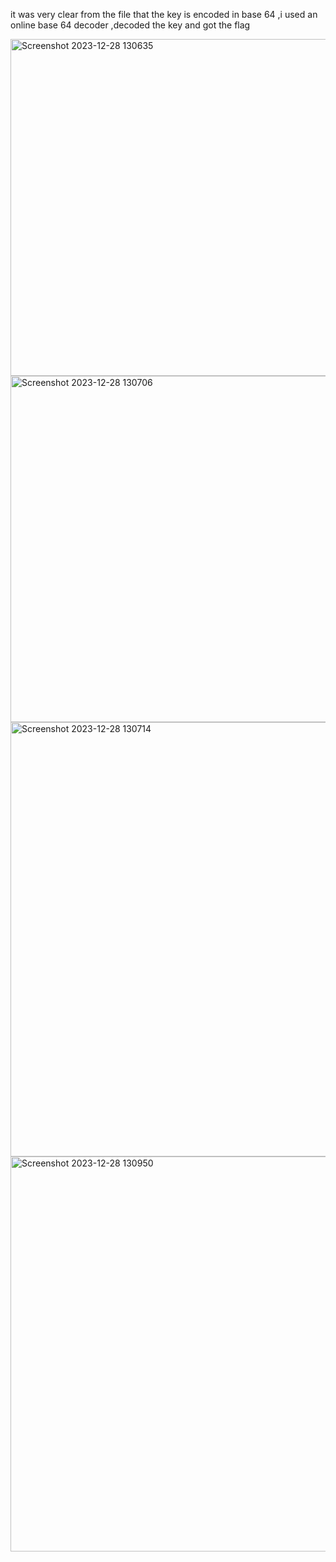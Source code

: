 it was very clear from the file that the key is encoded in base 64 ,i used an online base 64 decoder ,decoded the key and got the flag


<img width="539" alt="Screenshot 2023-12-28 130635" src="https://github.com/lakshittandon/cryptonite/assets/143540406/a0954d69-69bd-4dd1-9485-46e570606f4f">
<img width="554" alt="Screenshot 2023-12-28 130706" src="https://github.com/lakshittandon/cryptonite/assets/143540406/3c78b748-9353-448a-86d1-4e5865d57714">

<img width="695" alt="Screenshot 2023-12-28 130714" src="https://github.com/lakshittandon/cryptonite/assets/143540406/cad6b0ed-66b3-48ec-9944-19ceefff784e">

<img width="632" alt="Screenshot 2023-12-28 130950" src="https://github.com/lakshittandon/cryptonite/assets/143540406/fc4bc732-3c7f-4850-94ad-a8b2defc78db">



